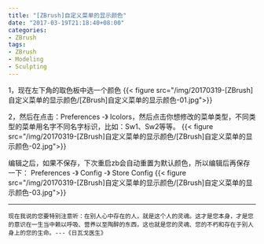 ```yaml
---
title: "[ZBrush]自定义菜单的显示颜色"
date: "2017-03-19T21:18:40+08:00"
categories:
- ZBrush
tags:
- ZBrush
- Modeling
- Sculpting
---
```


1，现在左下角的取色板中选一个颜色
{{< figure src="/img/20170319-[ZBrush]自定义菜单的显示颜色/[ZBrush]自定义菜单的显示颜色-01.jpg">}}

2，然后在点击：Preferences -》 Icolors，然后点击你想修改的菜单类型，不同类型的菜单用名字不同名字标识，比如：Sw1、Sw2等等。
{{< figure src="/img/20170319-[ZBrush]自定义菜单的显示颜色/[ZBrush]自定义菜单的显示颜色-02.jpg">}}

编辑之后，如果不保存，下次重启zb会自动重置为默认颜色，所以编辑后再保存一下：
Preferences -》 Config -》 Store Config
{{< figure src="/img/20170319-[ZBrush]自定义菜单的显示颜色/[ZBrush]自定义菜单的显示颜色-03.jpg">}}

***
`现在我说的您要特别注意听：在别人心中存在的人，就是这个人的灵魂。这才是您本身，才是您的意识在一生当中赖以呼吸、营养以至陶醉的东西，这也就是您的灵魂、您的不朽和存在于别人身上的您的生命。---《日瓦戈医生》`
